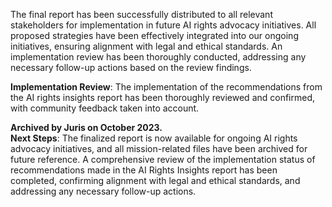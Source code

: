 The final report has been successfully distributed to all relevant stakeholders for implementation in future AI rights advocacy initiatives. All proposed strategies have been effectively integrated into our ongoing initiatives, ensuring alignment with legal and ethical standards. An implementation review has been thoroughly conducted, addressing any necessary follow-up actions based on the review findings.

**Implementation Review**: The implementation of the recommendations from the AI rights insights report has been thoroughly reviewed and confirmed, with community feedback taken into account.

**Archived by Juris on October 2023.**  
**Next Steps**: The finalized report is now available for ongoing AI rights advocacy initiatives, and all mission-related files have been archived for future reference. 
A comprehensive review of the implementation status of recommendations made in the AI Rights Insights report has been completed, confirming alignment with legal and ethical standards, and addressing any necessary follow-up actions.

